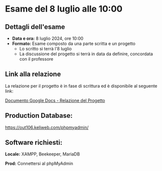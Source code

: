 # Esame del 8 luglio alle 10:00

## Dettagli dell'esame

- **Data e ora:** 8 luglio 2024, ore 10:00
- **Formato:** Esame composto da una parte scritta e un progetto
  - Lo scritto si terrà l'8 luglio
  - La discussione del progetto si terrà in data da definire, concordata con il professore

## Link alla relazione

La relazione per il progetto è in fase di scrittura ed è disponibile al seguente link:

[Documento Google Docs - Relazione del Progetto](https://docs.google.com/document/d/1DzxUjuaCh5eImsaroqHq8j8oPXeEQ7thTz5TV4AdffI/)

## Production Database:
https://out106.keliweb.com/phpmyadmin/

## Software richiesti:

**Locale:**
XAMPP, Beekeeper, MariaDB

**Prod:**
Connettersi al phpMyAdmin


